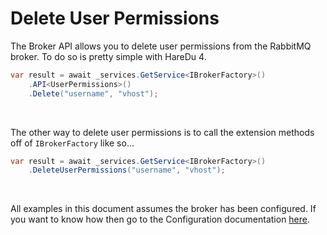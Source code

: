 # Delete User Permissions

The Broker API allows you to delete user permissions from the RabbitMQ broker. To do so is pretty simple with HareDu 4.

```c#
var result = await _services.GetService<IBrokerFactory>()
    .API<UserPermissions>()
    .Delete("username", "vhost");
```
<br>

The other way to delete user permissions is to call the extension methods off of ```IBrokerFactory``` like so...

```c#
var result = await _services.GetService<IBrokerFactory>()
    .DeleteUserPermissions("username", "vhost");
```

<br>

All examples in this document assumes the broker has been configured. If you want to know how then go to the Configuration documentation [here](https://github.com/ahives/HareDu3/blob/master/docs/configuration.md).

